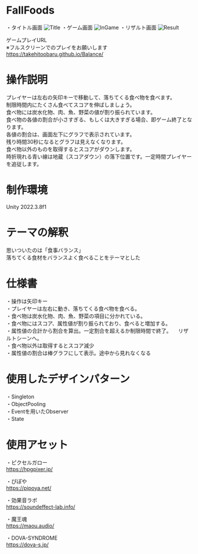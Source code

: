 # FallFoods
・タイトル画面
![Title](https://github.com/takehitoobaru/Balance/assets/88570413/00fd47d4-500a-4ae4-bf21-5b95a5a19ec3)
・ゲーム画面
![InGame](https://github.com/takehitoobaru/Balance/assets/88570413/f77f3c34-1974-4aff-af77-e7b90a939bd1)
・リザルト画面
![Result](https://github.com/takehitoobaru/Balance/assets/88570413/5b917b18-8a2d-458e-aa69-746d0affe016)

ゲームプレイURL  
※フルスクリーンでのプレイをお願いします  
https://takehitoobaru.github.io/Balance/
# 操作説明
プレイヤーは左右の矢印キーで移動して、落ちてくる食べ物を食べます。  
制限時間内にたくさん食べてスコアを伸ばしましょう。  
食べ物には炭水化物、肉、魚、野菜の値が割り振られています。  
食べ物の各値の割合が小さすぎる、もしくは大きすぎる場合、即ゲーム終了となります。  
各値の割合は、画面左下にグラフで表示されています。  
残り時間30秒になるとグラフは見えなくなります。  
食べ物以外のものを取得するとスコアがダウンします。  
時折現れる青い線は地蔵（スコアダウン）の落下位置です。一定時間プレイヤーを追従します。
# 制作環境
Unity 2022.3.8f1
# テーマの解釈
思いついたのは「食事バランス」  
落ちてくる食材をバランスよく食べることをテーマとした
# 仕様書
・操作は矢印キー  
・プレイヤーは左右に動き、落ちてくる食べ物を食べる。  
・食べ物は炭水化物、肉、魚、野菜の項目に分かれている。  
・食べ物にはスコア、属性値が割り振られており、食べると増加する。  
・属性値の合計から割合を算出。一定割合を超えるか制限時間で終了。
　リザルトシーンへ。  
・食べ物以外は取得するとスコア減少  
・属性値の割合は棒グラフにして表示。途中から見れなくなる
# 使用したデザインパターン
・Singleton  
・ObjectPooling  
・Eventを用いたObserver  
・State
# 使用アセット
・ピクセルガロー  
  https://hpgpixer.jp/

・ぴぽや  
  https://pipoya.net/

・効果音ラボ  
  https://soundeffect-lab.info/

・魔王魂  
  https://maou.audio/

・DOVA-SYNDROME  
  https://dova-s.jp/
